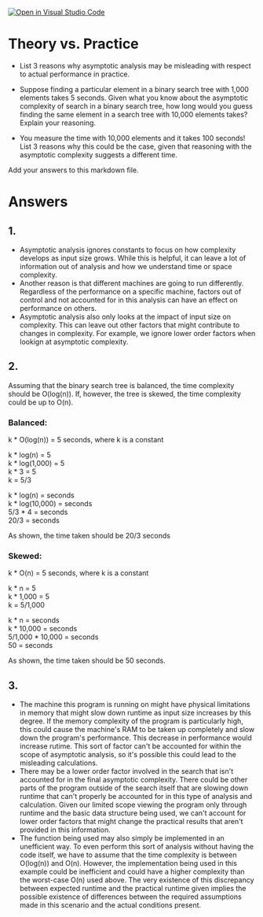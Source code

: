 [![Open in Visual Studio Code](https://classroom.github.com/assets/open-in-vscode-718a45dd9cf7e7f842a935f5ebbe5719a5e09af4491e668f4dbf3b35d5cca122.svg)](https://classroom.github.com/online_ide?assignment_repo_id=11857224&assignment_repo_type=AssignmentRepo)
# Theory vs. Practice

- List 3 reasons why asymptotic analysis may be misleading with respect to
  actual performance in practice.

- Suppose finding a particular element in a binary search tree with 1,000
  elements takes 5 seconds. Given what you know about the asymptotic complexity
  of search in a binary search tree, how long would you guess finding the same
  element in a search tree with 10,000 elements takes? Explain your reasoning.

- You measure the time with 10,000 elements and it takes 100 seconds! List 3
  reasons why this could be the case, given that reasoning with the asymptotic
  complexity suggests a different time.

Add your answers to this markdown file.

# Answers

## 1.
- Asymptotic analysis ignores constants to focus on how complexity develops as input size grows.  While this is helpful, it can leave a lot of information out of analysis and how we understand time or space complexity.
- Another reason is that different machines are going to run differently.  Regardless of the performance on a specific machine, factors out of control and not accounted for in this analysis can have an effect on performance on others.
- Asymptotic analysis also only looks at the impact of input size on complexity.  This can leave out other factors that might contribute to changes in complexity.  For example, we ignore lower order factors when lookign at asymptotic complexity.

## 2.
Assuming that the binary search tree is balanced, the time complexity should be O(log(n)).  If, however, the tree is skewed, the time complexity could be up to O(n).

### Balanced:
k * O(log(n)) = 5 seconds, where k is a constant</br>

k * log(n) = 5</br>
k * log(1,000) = 5</br>
k * 3 = 5</br>
k = 5/3</br>

k * log(n) = seconds</br>
k * log(10,000) = seconds</br>
5/3 * 4 = seconds</br>
20/3 = seconds</br>

As shown, the time taken should be 20/3 seconds

### Skewed:
k * O(n) = 5 seconds, where k is a constant</br>

k * n = 5</br>
k * 1,000 = 5</br>
k = 5/1,000</br>

k * n = seconds</br>
k * 10,000 = seconds</br>
5/1,000 * 10,000 = seconds</br>
50 = seconds</br>

As shown, the time taken should be 50 seconds.

## 3.
- The machine this program is running on might have physical limitations in memory that might slow down runtime as input size increases by this degree.  If the memory complexity of the program is particularly high, this could cause the machine's RAM to be taken up completely and slow down the program's performance.  This decrease in performance would increase rutime.  This sort of factor can't be accounted for within the scope of asymptotic analysis, so it's possible this could lead to the misleading calculations.
- There may be a lower order factor involved in the search that isn't accounted for in the final asymptotic complexity.  There could be other parts of the program outside of the search itself that are slowing down runtime that can't properly be accounted for in this type of analysis and calculation.  Given our limited scope viewing the program only through runtime and the basic data structure being used, we can't account for lower order factors that might change the practical results that aren't provided in this information.
- The function being used may also simply be implemented in an unefficient way.  To even perform this sort of analysis without having the code itself, we have to assume that the time complexity is between O(log(n)) and O(n).  However, the implementation being used in this example could be inefficient and could have a higher complexity than the worst-case O(n) used above.  The very existence of this discrepancy between expected runtime and the practical runtime given implies the possible existence of differences between the required assumptions made in this scenario and the actual conditions present.

<!---
I'm not sure exactly how I'm supposed to find appropriate, in-depth reasons as to why this discrepancy might exist without considering that aspects of the analysis above might be incorrect.  I've tried to find alternative explanations, but aside from hardware limitations and lower order factors I can't think of any reasons aside from this for which I can provide a proper explanation.  If you could provide any guidance to what a proper reason might be, leaving me to fill in the finer details, I would appreciate it.
--->
